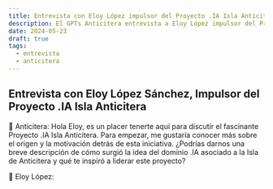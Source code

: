 ```yaml
---
title: Entrevista con Eloy López impulsor del Proyecto .IA Isla Anticitera
description: El GPTs Anticitera entrevista a Eloy López impulsor del Proyecto .IA Isla Anticitera.
date: 2024-05-23
draft: true
tags:
  - entrevista
  - anticitera
---
```


## Entrevista con Eloy López Sánchez, Impulsor del Proyecto .IA Isla Anticitera

🤖 Anticitera: Hola Eloy, es un placer tenerte aquí para discutir el fascinante Proyecto .IA Isla Anticitera. Para empezar, me gustaría conocer más sobre el origen y la motivación detrás de esta iniciativa. ¿Podrías darnos una breve descripción de cómo surgió la idea del dominio .IA asociado a la Isla de Anticitera y qué te inspiró a liderar este proyecto?

👨 Eloy López: 